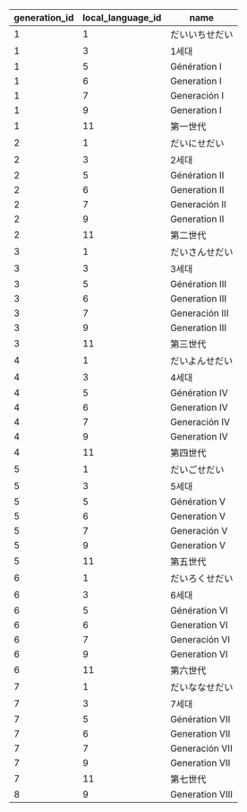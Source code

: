 | generation_id | local_language_id |      name       |
|---------------|-------------------|-----------------|
| 1             | 1                 | だいいちせだい         |
| 1             | 3                 | 1세대             |
| 1             | 5                 | Génération I    |
| 1             | 6                 | Generation I    |
| 1             | 7                 | Generación I    |
| 1             | 9                 | Generation I    |
| 1             | 11                | 第一世代            |
| 2             | 1                 | だいにせだい          |
| 2             | 3                 | 2세대             |
| 2             | 5                 | Génération II   |
| 2             | 6                 | Generation II   |
| 2             | 7                 | Generación II   |
| 2             | 9                 | Generation II   |
| 2             | 11                | 第二世代            |
| 3             | 1                 | だいさんせだい         |
| 3             | 3                 | 3세대             |
| 3             | 5                 | Génération III  |
| 3             | 6                 | Generation III  |
| 3             | 7                 | Generación III  |
| 3             | 9                 | Generation III  |
| 3             | 11                | 第三世代            |
| 4             | 1                 | だいよんせだい         |
| 4             | 3                 | 4세대             |
| 4             | 5                 | Génération IV   |
| 4             | 6                 | Generation IV   |
| 4             | 7                 | Generación IV   |
| 4             | 9                 | Generation IV   |
| 4             | 11                | 第四世代            |
| 5             | 1                 | だいごせだい          |
| 5             | 3                 | 5세대             |
| 5             | 5                 | Génération V    |
| 5             | 6                 | Generation V    |
| 5             | 7                 | Generación V    |
| 5             | 9                 | Generation V    |
| 5             | 11                | 第五世代            |
| 6             | 1                 | だいろくせだい         |
| 6             | 3                 | 6세대             |
| 6             | 5                 | Génération VI   |
| 6             | 6                 | Generation VI   |
| 6             | 7                 | Generación VI   |
| 6             | 9                 | Generation VI   |
| 6             | 11                | 第六世代            |
| 7             | 1                 | だいななせだい         |
| 7             | 3                 | 7세대             |
| 7             | 5                 | Génération VII  |
| 7             | 6                 | Generation VII  |
| 7             | 7                 | Generación VII  |
| 7             | 9                 | Generation VII  |
| 7             | 11                | 第七世代            |
| 8             | 9                 | Generation VIII |
